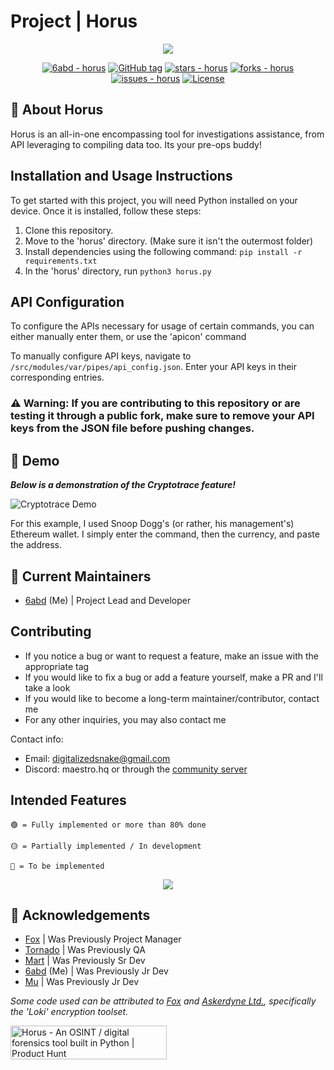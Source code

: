 # Project | Horus



<p align="center">
  <img src="https://i.ibb.co/9HvghxG/Screenshot-2024-04-19-at-11-17-49-PM.png"/>
</p>
<div align="center">
  
[![6abd - horus](https://img.shields.io/static/v1?label=6abd&message=horus&color=crimson&logo=github)](https://github.com/6abd/horus "Go to GitHub repo")
[![GitHub tag](https://img.shields.io/github/tag/6abd/horus?include_prereleases=&sort=semver&color=crimson)](https://github.com/6abd/horus/releases/)
[![stars - horus](https://img.shields.io/github/stars/6abd/horus?style=social&logoColor=crimson)](https://github.com/6abd/horus)
[![forks - horus](https://img.shields.io/github/forks/6abd/horus?style=social&logoColor=crimson)](https://github.com/6abd/horus)
[![issues - horus](https://img.shields.io/github/issues/6abd/horus?color=crimson)](https://github.com/6abd/horus/issues)
[![License](https://img.shields.io/badge/License-GNU_General_Public_License_v3.0-crimson)](#license)


</div>

## 🚀 About Horus

Horus is an all-in-one encompassing tool for investigations assistance, from API leveraging to compiling data too. Its your pre-ops buddy! 

## Installation and Usage Instructions
To get started with this project, you will need Python installed on your device.
Once it is installed, follow these steps:

1. Clone this repository.
2. Move to the 'horus' directory. (Make sure it isn't the outermost folder)
3. Install dependencies using the following command: ```pip install -r requirements.txt```
4. In the 'horus' directory, run ```python3 horus.py```

## API Configuration
To configure the APIs necessary for usage of certain commands, you can either manually enter them, or use the 'apicon' command

To manually configure API keys, navigate to ```/src/modules/var/pipes/api_config.json```. Enter your API keys in their corresponding entries.

### ⚠️ Warning: If you are contributing to this repository or are testing it through a public fork, make sure to remove your API keys from the JSON file before pushing changes.

## 💫 Demo
__*Below is a demonstration of the Cryptotrace feature!*__

![Cryptotrace Demo](https://github.com/6abd/horus/assets/81784387/8e2d1985-a74f-4d19-8fae-0dbe13cb8768)

For this example, I used Snoop Dogg's (or rather, his management's) Ethereum wallet.
I simply enter the command, then the currency, and paste the address.

## 🤝 Current Maintainers

- [6abd](https://github.com/6abd) (Me) | Project Lead and Developer

## Contributing
- If you notice a bug or want to request a feature, make an issue with the appropriate tag
- If you would like to fix a bug or add a feature yourself, make a PR and I'll take a look
- If you would like to become a long-term maintainer/contributor, contact me
- For any other inquiries, you may also contact me

Contact info:
- Email: digitalizedsnake@gmail.com
- Discord: maestro.hq or through the [community server](https://discord.gg/PhkqXAT7Ax)
  
## Intended Features
```  
🟢 = Fully implemented or more than 80% done

🟡 = Partially implemented / In development

🔴 = To be implemented
```

<p align="center">
  <img src="https://imgtr.ee/images/2024/04/19/5f61a1d7e44fc1dab705a4e52029087c.png"/>
</p>


## 🤝 Acknowledgements

- [Fox](https://github.com/FoxIDK) | Was Previously Project Manager
- [Tornado](https://github.com/digitalsilicon) | Was Previously QA
- [Mart](https://github.com/marvhus) | Was Previously Sr Dev
- [6abd](https://github.com/6abd) (Me) | Was Previously Jr Dev
- [Mu](https://github.com/IamMU) | Was Previously Jr Dev

*Some code used can be attributed to [Fox](https://github.com/FoxIDK) and [Askerdyne Ltd.](https://askerdyne.com/), specifically the 'Loki' encryption toolset.*

<a href="https://www.producthunt.com/posts/horus?utm_source=badge-featured&utm_medium=badge&utm_souce=badge-horus" target="_blank"><img src="https://api.producthunt.com/widgets/embed-image/v1/featured.svg?post_id=453469&theme=light" alt="Horus - An&#0032;OSINT&#0032;&#0047;&#0032;digital&#0032;forensics&#0032;tool&#0032;built&#0032;in&#0032;Python | Product Hunt" style="width: 250px; height: 54px;" width="250" height="54" /></a>
